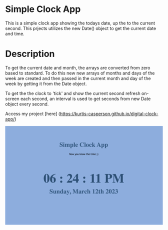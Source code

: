 # Simple Clock App

This is a simple clock app showing the todays date, up the to the current second.
This prjects utilizes the new Date() object to get the current date and time.

# Description

To get the current date and month, the arrays are converted from zero based to standard. To do this new new arrays of months and days of the week are created and then passed in the current month and day of the week by getting it from the Date object.

To get the the clock to 'tick' and show the current second refresh on-screen each second, an interval is used to get seconds from new Date object every second.

Access my project [here] (https://kurtis-casperson.github.io/digital-clock-app/)

![Getting Started](./clock-app.png)
